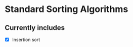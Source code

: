 Standard Sorting Algorithms
===========================

Currently includes
------------------
- [x] Insertion sort
